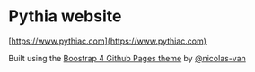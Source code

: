 # Pythia website

[https://www.pythiac.com](https://www.pythiac.com)

Built using the [Boostrap 4 Github Pages theme](https://nicolas-van.github.io/bootstrap-4-github-pages/)
by [@nicolas-van](https://github.com/nicolas-van)
